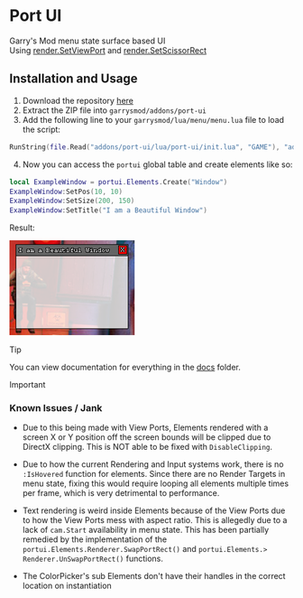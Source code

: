 # Port UI
Garry's Mod menu state surface based UI \
Using [render.SetViewPort](https://gmodwiki.com/render.SetViewPort) and [render.SetScissorRect](https://gmodwiki.com/render.SetScissorRect)

## Installation and Usage
1. Download the repository [here](https://github.com/github-is-garbage/port-ui/archive/refs/heads/main.zip)
2. Extract the ZIP file into `garrysmod/addons/port-ui`
3. Add the following line to your `garrysmod/lua/menu/menu.lua` file to load the script:

```lua
RunString(file.Read("addons/port-ui/lua/port-ui/init.lua", "GAME"), "addons/port-ui/lua/port-ui/init.lua")
```

4. Now you can access the `portui` global table and create elements like so:

```lua
local ExampleWindow = portui.Elements.Create("Window")
ExampleWindow:SetPos(10, 10)
ExampleWindow:SetSize(200, 150)
ExampleWindow:SetTitle("I am a Beautiful Window")
```

Result:

![port-ui Window](./gitimg/window.png)

> [!TIP]
> You can view documentation for everything in the [docs](./docs/README.md) folder.

> [!IMPORTANT]
> ### Known Issues / Jank
> - Due to this being made with View Ports, Elements rendered with a screen X or Y position off the screen bounds
> will be clipped due to DirectX clipping. This is NOT able to be fixed with `DisableClipping`.
>
> - Due to how the current Rendering and Input systems work, there is no `:IsHovered` function for elements.
> Since there are no Render Targets in menu state, fixing this would require looping all elements multiple times per frame,
> which is very detrimental to performance.
>
> - Text rendering is weird inside Elements because of the View Ports due to how the View Ports mess with aspect ratio.
> This is allegedly due to a lack of `cam.Start` availability in menu state.
> This has been partially remedied by the implementation of the `portui.Elements.Renderer.SwapPortRect()` and `portui.Elements.> Renderer.UnSwapPortRect()` functions.
>
>- The ColorPicker's sub Elements don't have their handles in the correct location on instantiation
